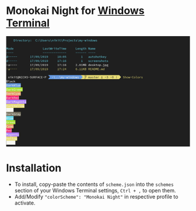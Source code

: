 # Monokai Night for [Windows Terminal](https://github.com/Microsoft/Terminal)

![screenshot of this theme](./resources/screenshot.jpg)

# Installation

* To install, copy-paste the contents of `scheme.json` into the `schemes` section of your Windows Terminal
settings, `Ctrl + ,` to open them.
* Add/Modify `"colorScheme": "Monokai Night"` in respective profile to activate.
